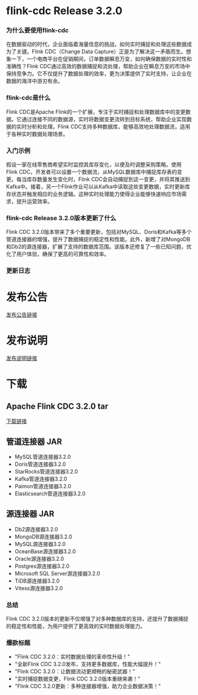 # flink-cdc Release 3.2.0
### 为什么要使用flink-cdc

在数据驱动的时代，企业面临着海量信息的挑战，如何实时捕捉和处理这些数据成为了关键。Flink CDC（Change Data Capture）正是为了解决这一矛盾而生。想象一下，一个电商平台在促销期间，订单数据瞬息万变，如何确保数据的实时性和准确性？Flink CDC通过高效的数据捕捉和流处理，帮助企业在瞬息万变的市场中保持竞争力。它不仅提升了数据处理的效率，更为决策提供了实时支持，让企业在数据的海洋中游刃有余。

### flink-cdc是什么

Flink CDC是Apache Flink的一个扩展，专注于实时捕捉和处理数据库中的变更数据。它通过连接不同的数据源，实时将数据变更流转到目标系统，帮助企业实现数据的实时分析和处理。Flink CDC支持多种数据库，能够高效地处理数据流，适用于各种实时数据处理场景。

### 入门示例

假设一家在线零售商希望实时监控其库存变化，以便及时调整采购策略。使用Flink CDC，开发者可以设置一个数据流，从MySQL数据库中捕捉库存表的变更。每当库存数量发生变化时，Flink CDC会自动捕捉到这一变更，并将其推送到Kafka中。接着，另一个Flink作业可以从Kafka中读取这些变更数据，实时更新库存状态并触发相应的业务逻辑。这种实时处理能力使得企业能够快速响应市场需求，提升运营效率。

### flink-cdc Release 3.2.0版本更新了什么

Flink CDC 3.2.0版本带来了多个重要更新，包括对MySQL、Doris和Kafka等多个管道连接器的增强，提升了数据捕捉的稳定性和性能。此外，新增了对MongoDB和Db2的源连接器，扩展了支持的数据库范围。该版本还修复了一些已知问题，优化了用户体验，确保了更高的可靠性和效率。

### 更新日志

# 发布公告
[发布公告链接](https://flink.apache.org/2024/09/05/apache-flink-cdc-3.2.0-release-announcement/)

# 发布说明
[发布说明链接](https://issues.apache.org/jira/secure/ReleaseNote.jspa?projectId=12315522&version=12354594)

# 下载
## Apache Flink CDC 3.2.0 tar
[下载链接](https://www.apache.org/dyn/closer.lua/flink/flink-cdc-3.2.0/flink-cdc-3.2.0-bin.tar.gz)

## 管道连接器 JAR
- MySQL管道连接器3.2.0
- Doris管道连接器3.2.0
- StarRocks管道连接器3.2.0
- Kafka管道连接器3.2.0
- Paimon管道连接器3.2.0
- Elasticsearch管道连接器3.2.0

## 源连接器 JAR
- Db2源连接器3.2.0
- MongoDB源连接器3.2.0
- MySQL源连接器3.2.0
- OceanBase源连接器3.2.0
- Oracle源连接器3.2.0
- Postgres源连接器3.2.0
- Microsoft SQL Server源连接器3.2.0
- TiDB源连接器3.2.0
- Vitess源连接器3.2.0

### 总结

Flink CDC 3.2.0版本的更新不仅增强了对多种数据库的支持，还提升了数据捕捉的稳定性和性能，为用户提供了更高效的实时数据处理能力。

### 爆款标题

- "Flink CDC 3.2.0：实时数据处理的革命性升级！"
- "全新Flink CDC 3.2.0发布，支持更多数据库，性能大幅提升！"
- "Flink CDC 3.2.0：让数据流动更顺畅的秘密武器！"
- "实时捕捉数据变更，Flink CDC 3.2.0版本重磅来袭！"
- "Flink CDC 3.2.0更新：多种连接器增强，助力企业数据决策！"
